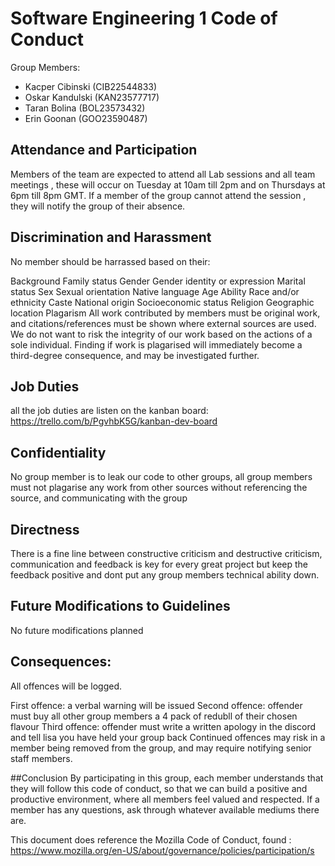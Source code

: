 # Software Engineering 1 Code of Conduct
Group Members:
* Kacper Cibinski (CIB22544833)
* Oskar Kandulski (KAN23577717)
* Taran Bolina (BOL23573432)
* Erin Goonan (GOO23590487)

## Attendance and Participation
Members of the team are expected to attend all Lab sessions and all team meetings , these will occur on Tuesday at 10am till 2pm and on Thursdays at 6pm till 8pm GMT. If a member of the group cannot attend the session , they will notify the group of their absence. 

## Discrimination and Harassment
No member should be harrassed based on their:

Background
Family status
Gender
Gender identity or expression
Marital status
Sex
Sexual orientation
Native language
Age
Ability
Race and/or ethnicity
Caste
National origin
Socioeconomic status
Religion
Geographic location
Plagarism
All work contributed by members must be original work, and citations/references must be shown where external sources are used. We do not want to risk the integrity of our work based on the actions of a sole individual. Finding if work is plagarised will immediately become a third-degree consequence, and may be investigated further.

## Job Duties
all the job duties are listen on the kanban board: https://trello.com/b/PgvhbK5G/kanban-dev-board

## Confidentiality
No group member is to leak our code to other groups, all group members must not plagarise any work from other sources without referencing the source, and communicating with the group

## Directness
There is a fine line between constructive criticism and destructive criticism, communication and feedback is key for every great project but keep the feedback positive and dont put any group members technical ability down.

## Future Modifications to Guidelines
No future modifications planned

## Consequences:
All offences will be logged.

First offence: a verbal warning will be issued
Second offence: offender must buy all other group members a 4 pack of redubll of their chosen flavour
Third offence: offender must write a written apology in the discord and tell lisa you have held your group back
Continued offences may risk in a member being removed from the group, and may require notifying senior staff members.

##Conclusion
By participating in this group, each member understands that they will follow this code of conduct, so that we can build a positive and productive environment, where all members feel valued and respected. If a member has any questions, ask through whatever available mediums there are.

This document does reference the Mozilla Code of Conduct, found :
https://www.mozilla.org/en-US/about/governance/policies/participation/s
